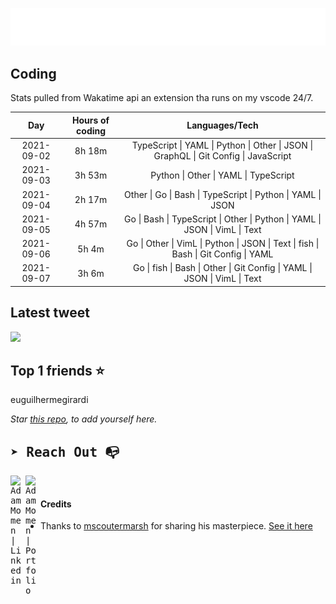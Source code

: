 
![test image size](/assets/welcome_message.gif)

## Coding
Stats pulled from Wakatime api an extension tha runs on my vscode 24/7.

|Day|Hours of coding|Languages/Tech|
|:-:|:-:|:-:|
|2021-09-02|8h 18m|TypeScript &#124; YAML &#124; Python &#124; Other &#124; JSON &#124; GraphQL &#124; Git Config &#124; JavaScript|
|2021-09-03|3h 53m|Python &#124; Other &#124; YAML &#124; TypeScript|
|2021-09-04|2h 17m|Other &#124; Go &#124; Bash &#124; TypeScript &#124; Python &#124; YAML &#124; JSON|
|2021-09-05|4h 57m|Go &#124; Bash &#124; TypeScript &#124; Other &#124; Python &#124; YAML &#124; JSON &#124; VimL &#124; Text|
|2021-09-06|5h 4m|Go &#124; Other &#124; VimL &#124; Python &#124; JSON &#124; Text &#124; fish &#124; Bash &#124; Git Config &#124; YAML|
|2021-09-07|3h 6m|Go &#124; fish &#124; Bash &#124; Other &#124; Git Config &#124; YAML &#124; JSON &#124; VimL &#124; Text|

## Latest tweet
[<img src="<tweet-image-url>" width="400">](<tweet-url>)

## Top 1 friends ⭐️
euguilhermegirardi

*Star [this repo](https://github.com/AdamMomen/AdamMomen), to add yourself here.*


<samp>

## ➤ Reach Out :mailbox_with_no_mail:

>
  <a href="https://www.linkedin.com/in/adam-momen-99596275/">
     <img align="left" alt="Adam Momen | Linkedin" width="24px" src="./assets/Linkedin.svg" />
   </a>

   <a href="https://adammomen.com/">
     <img align="left" alt="Adam Momen | Portfolio" width="24px" src="./assets/web.svg" />
   </a>

</samp>

<br>

#### Credits
* Thanks to [mscoutermarsh](https://github.com/mscoutermarsh) for sharing his masterpiece. [See it here](https://github.com/mscoutermarsh/mscoutermarsh)